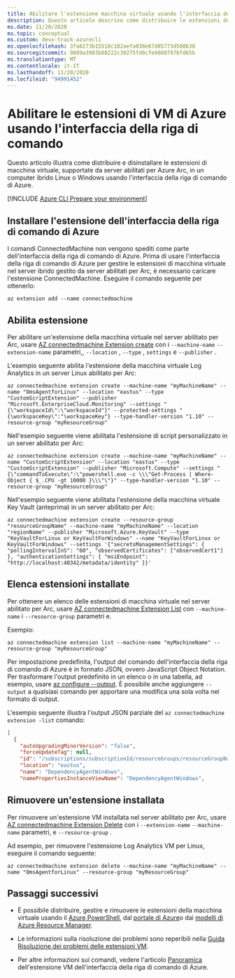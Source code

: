 ```yaml
---
title: Abilitare l'estensione macchina virtuale usando l'interfaccia della riga di comando
description: Questo articolo descrive come distribuire le estensioni delle macchine virtuali nei server abilitati per Azure Arc in esecuzione in ambienti cloud ibridi usando l'interfaccia della riga di comando di Azure.
ms.date: 11/20/2020
ms.topic: conceptual
ms.custom: devx-track-azurecli
ms.openlocfilehash: 3fa8273b15518c182aefa038e67d85773d500b30
ms.sourcegitcommit: 9889a3983b88222c30275fd0cfe60807976fd65b
ms.translationtype: MT
ms.contentlocale: it-IT
ms.lasthandoff: 11/20/2020
ms.locfileid: "94991452"
---
```

# <a name="enable-azure-vm-extensions-using-the-azure-cli"></a>Abilitare le estensioni di VM di Azure usando l'interfaccia della riga di comando

Questo articolo illustra come distribuire e disinstallare le estensioni di macchina virtuale, supportate da server abilitati per Azure Arc, in un computer ibrido Linux o Windows usando l'interfaccia della riga di comando di Azure.

[!INCLUDE [Azure CLI Prepare your environment](../../../includes/azure-cli-prepare-your-environment.md)]

## <a name="install-the-azure-cli-extension"></a>Installare l'estensione dell'interfaccia della riga di comando di Azure

I comandi ConnectedMachine non vengono spediti come parte dell'interfaccia della riga di comando di Azure. Prima di usare l'interfaccia della riga di comando di Azure per gestire le estensioni di macchina virtuale nel server ibrido gestito da server abilitati per Arc, è necessario caricare l'estensione ConnectedMachine. Eseguire il comando seguente per ottenerlo:

```azurecli
az extension add --name connectedmachine
```

## <a name="enable-extension"></a>Abilita estensione

Per abilitare un'estensione della macchina virtuale nel server abilitato per Arc, usare [AZ connectedmachine Extension create](/cli/azure/ext/connectedmachine/connectedmachine/extension#ext_connectedmachine_az_connectedmachine_extension_create) con i `--machine-name` `--extension-name` parametri,, `--location` , `--type` , `settings` e `--publisher` .

L'esempio seguente abilita l'estensione della macchina virtuale Log Analytics in un server Linux abilitato per Arc:

```azurecli
az connectedmachine extension create --machine-name "myMachineName" --name "OmsAgentforLinux" --location "eastus" --type "CustomScriptExtension" --publisher "Microsoft.EnterpriseCloud.Monitoring" --settings "{\"workspaceId\":\"workspaceId"}" --protected-settings "{\workspaceKey\":"\workspaceKey"} --type-handler-version "1.10" --resource-group "myResourceGroup"
```

Nell'esempio seguente viene abilitata l'estensione di script personalizzato in un server abilitato per Arc:

```azurecli
az connectedmachine extension create --machine-name "myMachineName" --name "CustomScriptExtension" --location "eastus" --type "CustomScriptExtension" --publisher "Microsoft.Compute" --settings "{\"commandToExecute\":\"powershell.exe -c \\\"Get-Process | Where-Object { $_.CPU -gt 10000 }\\\"\"}" --type-handler-version "1.10" --resource-group "myResourceGroup"
```

Nell'esempio seguente viene abilitata l'estensione della macchina virtuale Key Vault (anteprima) in un server abilitato per Arc:

```azurecli
az connectedmachine extension create --resource-group "resourceGroupName" --machine-name "myMachineName" --location "regionName" --publisher "Microsoft.Azure.KeyVault" --type "KeyVaultForLinux or KeyVaultForWindows" --name "KeyVaultForLinux or KeyVaultForWindows" --settings '{"secretsManagementSettings": { "pollingIntervalInS": "60", "observedCertificates": ["observedCert1"] }, "authenticationSettings": { "msiEndpoint": "http://localhost:40342/metadata/identity" }}'
```

## <a name="list-extensions-installed"></a>Elenca estensioni installate

Per ottenere un elenco delle estensioni di macchina virtuale nel server abilitato per Arc, usare [AZ connectedmachine Extension List](/cli/azure/ext/connectedmachine/connectedmachine/extension#ext_connectedmachine_az_connectedmachine_extension_list) con `--machine-name` i `--resource-group` parametri e.

Esempio:

```azurecli
az connectedmachine extension list --machine-name "myMachineName" --resource-group "myResourceGroup"
```

Per impostazione predefinita, l'output del comando dell'interfaccia della riga di comando di Azure è in formato JSON, ovvero JavaScript Object Notation. Per trasformare l'output predefinito in un elenco o in una tabella, ad esempio, usare [az configure --output](/cli/azure/reference-index). È possibile anche aggiungere `--output` a qualsiasi comando per apportare una modifica una sola volta nel formato di output.

L'esempio seguente illustra l'output JSON parziale del `az connectedmachine extension -list` comando:

```json
[
  {
    "autoUpgradingMinorVersion": "false",
    "forceUpdateTag": null,
    "id": "/subscriptions/subscriptionId/resourceGroups/resourceGroupName/providers/Microsoft.HybridCompute/machines/SVR01/extensions/DependencyAgentWindows",
    "location": "eastus",
    "name": "DependencyAgentWindows",
    "namePropertiesInstanceViewName": "DependencyAgentWindows",
```

## <a name="remove-an-installed-extension"></a>Rimuovere un'estensione installata

Per rimuovere un'estensione VM installata nel server abilitato per Arc, usare [AZ connectedmachine Extension Delete](/cli/azure/ext/connectedmachine/connectedmachine/extension#ext_connectedmachine_az_connectedmachine_extension_delete) con i `--extension-name` `--machine-name` parametri, e `--resource-group` .

Ad esempio, per rimuovere l'estensione Log Analytics VM per Linux, eseguire il comando seguente:

```azurecli
az connectedmachine extension delete --machine-name "myMachineName" --name "OmsAgentforLinux" --resource-group "myResourceGroup"
```

## <a name="next-steps"></a>Passaggi successivi

- È possibile distribuire, gestire e rimuovere le estensioni della macchina virtuale usando il [Azure PowerShell](manage-vm-extensions-powershell.md), dal [portale di Azure](manage-vm-extensions-portal.md)o dai [modelli di Azure Resource Manager](manage-vm-extensions-template.md).

- Le informazioni sulla risoluzione dei problemi sono reperibili nella [Guida Risoluzione dei problemi delle estensioni VM](troubleshoot-vm-extensions.md).

- Per altre informazioni sui comandi, vedere l'articolo [Panoramica](/cli/azure/ext/connectedmachine/connectedmachine/extension) dell'estensione VM dell'interfaccia della riga di comando di Azure.
